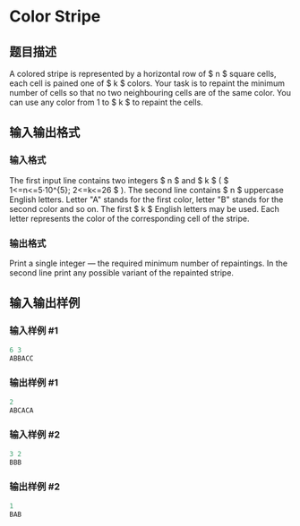 # Color Stripe

## 题目描述

A colored stripe is represented by a horizontal row of $ n $ square cells, each cell is pained one of $ k $ colors. Your task is to repaint the minimum number of cells so that no two neighbouring cells are of the same color. You can use any color from 1 to $ k $ to repaint the cells.

## 输入输出格式

### 输入格式

The first input line contains two integers $ n $ and $ k $ ( $ 1<=n<=5·10^{5}; 2<=k<=26 $ ). The second line contains $ n $ uppercase English letters. Letter "A" stands for the first color, letter "B" stands for the second color and so on. The first $ k $ English letters may be used. Each letter represents the color of the corresponding cell of the stripe.

### 输出格式

Print a single integer — the required minimum number of repaintings. In the second line print any possible variant of the repainted stripe.

## 输入输出样例

### 输入样例 #1

```cpp
6 3
ABBACC

```
### 输出样例 #1

```cpp
2
ABCACA

```
### 输入样例 #2

```cpp
3 2
BBB

```
### 输出样例 #2

```cpp
1
BAB

```
